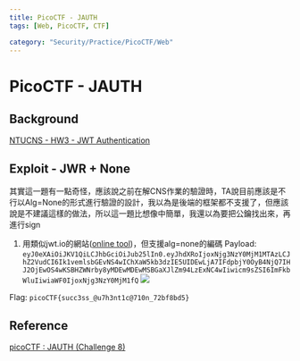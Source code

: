 ```yaml
---
title: PicoCTF - JAUTH
tags: [Web, PicoCTF, CTF]

category: "Security/Practice/PicoCTF/Web"
---
```


# PicoCTF - JAUTH
## Background
[NTUCNS - HW3 - JWT Authentication](https://hackmd.io/JO7xByQgQWK67eU0goHMeA?view#c)

## Exploit - JWR + None
其實這一題有一點奇怪，應該說之前在解CNS作業的驗證時，TA說目前應該是不行以Alg=None的形式進行驗證的設計，我以為是後端的框架都不支援了，但應該說是不建議這樣的做法，所以這一題比想像中簡單，我還以為要把公鑰找出來，再進行sign
1. 用類似jwt.io的網站([online tool](https://token.dev/))，但支援alg=none的編碼
Payload: `eyJ0eXAiOiJKV1QiLCJhbGciOiJub25lIn0.eyJhdXRoIjoxNjg3NzY0MjM1MTAzLCJhZ2VudCI6Ik1vemlsbGEvNS4wIChXaW5kb3dzIE5UIDEwLjA7IFdpbjY0OyB4NjQ7IHJ2OjEwOS4wKSBHZWNrby8yMDEwMDEwMSBGaXJlZm94LzExNC4wIiwicm9sZSI6ImFkbWluIiwiaWF0IjoxNjg3NzY0MjM1fQ`
![](https://hackmd.io/_uploads/B1vcsALOn.png)


Flag: `picoCTF{succ3ss_@u7h3nt1c@710n_72bf8bd5}`
## Reference
[ picoCTF : JAUTH (Challenge 8) ](https://youtu.be/njsjTVcwGwY)